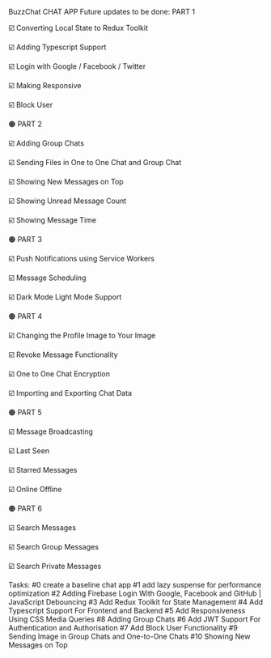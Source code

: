 BuzzChat CHAT APP
Future updates to be done:
PART 1

☑️ Converting Local State to Redux Toolkit

☑️ Adding Typescript Support

☑️ Login with Google / Facebook / Twitter

☑️ Making Responsive

☑️ Block User


🟠 PART  2

☑️ Adding Group Chats

☑️ Sending Files in One to One Chat and Group Chat

☑️ Showing New Messages on Top

☑️ Showing Unread Message Count

☑️ Showing Message Time


🟠 PART 3

☑️ Push Notifications using Service Workers

☑️ Message Scheduling

☑️ Dark Mode Light Mode Support


🟠 PART 4

☑️ Changing the Profile Image to Your Image

☑️ Revoke Message Functionality

☑️ One to One Chat Encryption

☑️ Importing and Exporting Chat Data


🟠 PART 5

☑️ Message Broadcasting

☑️ Last Seen

☑️ Starred Messages 

☑️ Online Offline


🟠 PART 6

☑️ Search Messages

☑️ Search Group Messages

☑️ Search Private Messages

Tasks:
#0 create a baseline chat app <DONE>
#1 add lazy suspense for performance optimization <DONE>
#2 Adding Firebase Login With Google, Facebook and GitHub | JavaScript Debouncing <ONGOING>
#3 Add Redux Toolkit for State Management
#4 Add Typescript Support For Frontend and Backend
#5 Add Responsiveness Using CSS Media Queries
#8 Adding Group Chats
#6 Add JWT Support For Authentication and Authorisation
#7 Add Block User Functionality
#9 Sending Image in Group Chats and One-to-One Chats
#10 Showing New Messages on Top
